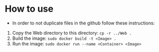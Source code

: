 # How to use
- In order to not duplicate files in the github follow these instructions:
1. Copy the Web directory to this directory: `cp -r ../Web .`
2. Build the image: `sudo docker build -t <Image> .`
3. Run the image: `sudo docker run --name <Container> <Image>`
